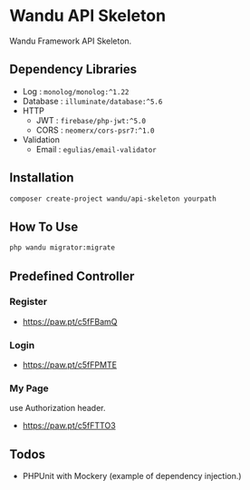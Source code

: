 # Wandu API Skeleton

Wandu Framework API Skeleton.

## Dependency Libraries

- Log : `monolog/monolog:^1.22`
- Database : `illuminate/database:^5.6`
- HTTP
  - JWT : `firebase/php-jwt:^5.0`
  - CORS : `neomerx/cors-psr7:^1.0`
- Validation
  - Email : `egulias/email-validator`

## Installation

```bash
composer create-project wandu/api-skeleton yourpath
```

## How To Use

```bash
php wandu migrator:migrate
```

## Predefined Controller

### Register

- https://paw.pt/c5fFBamQ

### Login

- https://paw.pt/c5fFPMTE

### My Page

use Authorization header.

- https://paw.pt/c5fFTTO3

## Todos

- PHPUnit with Mockery (example of dependency injection.)
